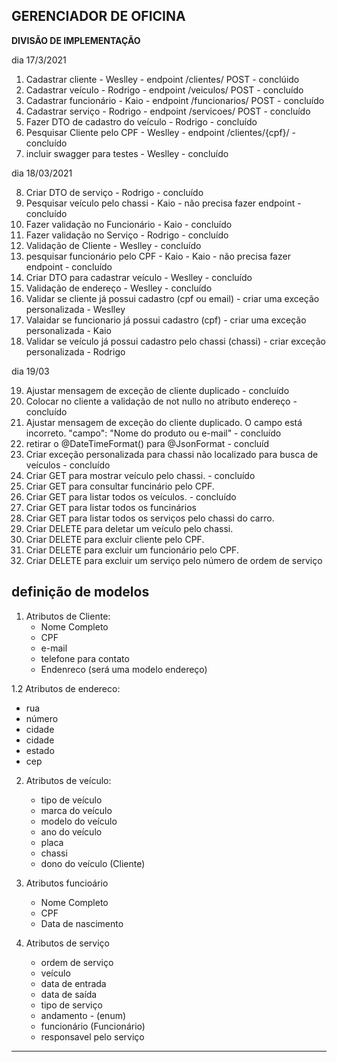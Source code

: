 ## GERENCIADOR DE OFICINA

**DIVISÃO DE IMPLEMENTAÇÃO**

dia 17/3/2021 

1. Cadastrar cliente - Weslley - endpoint /clientes/ POST - conclúido
2. Cadastrar veículo - Rodrigo - endpoint /veiculos/ POST - concluído
3. Cadastrar funcionário - Kaio - endpoint /funcionarios/ POST -  concluído
4. Cadastrar serviço - Rodrigo - endpoint /servicoes/ POST - concluído
5. Fazer DTO de cadastro do veículo - Rodrigo - concluído
6. Pesquisar Cliente pelo CPF - Weslley - endpoint /clientes/{cpf}/ - concluído
7. incluir swagger para testes - Weslley - concluído   

dia 18/03/2021

8. Criar DTO de serviço - Rodrigo - concluído
9. Pesquisar veículo pelo chassi - Kaio - não precisa fazer endpoint - concluído
10. Fazer validação no Funcionário - Kaio - concluído
11. Fazer validação no Serviço - Rodrigo - concluído
12. Validação de Cliente - Weslley - concluído
13. pesquisar funcionário pelo CPF - Kaio - Kaio - não precisa fazer endpoint - concluído
14. Criar DTO para cadastrar veículo - Weslley - concluído
15. Validação de endereço - Weslley - concluído
16. Validar se cliente já possui cadastro (cpf ou email) - criar uma exceção personalizada - Weslley
17. Valaidar se funcionario já possui cadastro (cpf) - criar uma exceção personalizada - Kaio
18. Validar se veículo já possui cadastro pelo chassi (chassi) - criar exceção personalizada - Rodrigo

dia 19/03

19. Ajustar mensagem de exceção de cliente duplicado - concluído
20. Colocar no cliente a validação de not nullo no atributo endereço - concluído
21. Ajustar mensagem de exceção do cliente duplicado. O campo está incorreto. "campo": "Nome do produto ou e-mail" - concluído
22. retirar o @DateTimeFormat() para @JsonFormat - concluíd
23. Criar exceção personalizada para chassi não localizado para busca de veículos - concluído
24. Criar GET para mostrar veículo pelo chassi. - concluído
25. Criar GET para consultar funcinário pelo CPF.
26. Criar GET para listar todos os veículos. - concluído
27. Criar GET para listar todos os funcinários
28. Criar GET para listar todos os serviços pelo chassi do carro.
29. Criar DELETE para deletar um veículo pelo chassi.
30. Criar DELETE para excluir cliente pelo CPF.
31. Criar DELETE para excluir um funcionário pelo CPF.
32. Criar DELETE para excluir um serviço pelo número de ordem de serviço

**definição de modelos**
----
1. Atributos de Cliente:
    *  Nome Completo 
    *  CPF
    *  e-mail
    *  telefone para contato
    *  Endenreco (será uma modelo endereço)


1.2 Atributos de endereco:
   *  rua
   *  número
   *  cidade
   *  cidade
   *  estado
   *  cep

 
2. Atributos de veículo:
    *  tipo de veículo
    *  marca do veículo
    *  modelo do veículo
    *  ano do veículo
    *  placa
    *  chassi
    *  dono do veículo (Cliente)

3. Atributos funcioário
    *  Nome Completo
    *  CPF
    *  Data de nascimento
    
4. Atributos de serviço
    * ordem de serviço
    * veículo
    * data de entrada
    * data de saída
    * tipo de serviço
    * andamento - (enum)
    * funcionário (Funcionário)
    * responsavel pelo serviço
    
---


